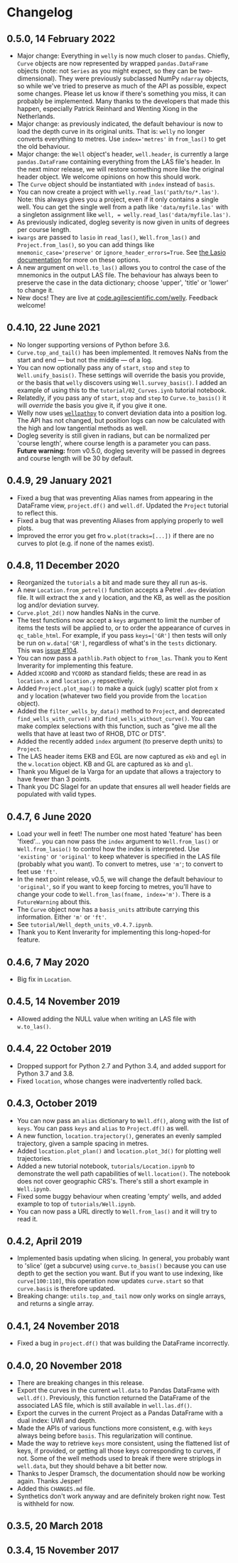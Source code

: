 # Changelog

## 0.5.0, 14 February 2022

- Major change: Everything in `welly` is now much closer to `pandas`. Chiefly, `Curve` objects are now represented by wrapped `pandas.DataFrame` objects (note: not `Series` as you might expect, so they can be two-dimensional). They were previously subclassed NumPy `ndarray` objects, so while we've tried to preserve as much of the API as possible, expect some changes. Please let us know if there's something you miss, it can probably be implemented. Many thanks to the developers that made this happen, especially Patrick Reinhard and Wenting Xiong in the Netherlands.
- Major change: as previously indicated, the default behaviour is now to load the depth curve in its original units. That is: `welly` no longer converts everything to metres. Use `index='metres'` in `from_las()` to get the old behaviour.
- Major change: the `Well` object's header, `well.header`, is currently a large `pandas.DataFrame` containing everything from the LAS file's header. In the next minor release, we will restore something more like the original header object. We welcome opinions on how this should work.
- The `Curve` object should be instantiated with `index` instead of `basis`.
- You can now create a project with `welly.read_las('path/to/*.las')`. Note: this always gives you a project, even if it only contains a single well. You can get the single well from a path like `'data/myfile.las'` with a singleton assignment like `well, = welly.read_las('data/myfile.las')`.
- As previously indicated, dogleg severity is now given in units of degrees per course length.
- `kwargs` are passed to `lasio` in `read_las()`, `Well.from_las()` and `Project.from_las()`, so you can add things like `mnemonic_case='preserve'` or `ignore_header_errors=True`. See [the Lasio documentation](https://lasio.readthedocs.io/en/latest/) for more on these options.
- A new argument on `well.to_las()` allows you to control the case of the mnemonics in the output LAS file. The behaviour has always been to preserve the case in the data dictionary; choose 'upper', 'title' or 'lower' to change it.
- New docs! They are live at [code.agilescientific.com/welly](https://code.agilescientific.com/welly). Feedback welcome!


## 0.4.10, 22 June 2021

- No longer supporting versions of Python before 3.6.
- `Curve.top_and_tail()` has been implemented. It removes NaNs from the start and end — but not the middle — of a log.
- You can now optionally pass any of `start`, `stop` and `step` to `Well.unify_basis()`. These settings will override the basis you provide, or the basis that `welly` discovers using `Well.survey_basis()`. I added an example of using this to the `tutorial/02_Curves.iynb` tutorial notebook.
- Relatedly, if you pass any of `start`, `stop` and `step` to `Curve.to_basis()` it will _override_ the basis you give it, if you give it one.
- Welly now uses [`wellpathpy`](https://github.com/Zabamund/wellpathpy) to convert deviation data into a position log. The API has not changed, but position logs can now be calculated with the high and low tangential methods as well.
- Dogleg severity is still given in radians, but can be normalized per 'course length', where course length is a parameter you can pass. **Future warning:** from v0.5.0, dogleg severity will be passed in degrees and course length will be 30 by default.


## 0.4.9, 29 January 2021

- Fixed a bug that was preventing Alias names from appearing in the DataFrame view, `project.df()` and `well.df`. Updated the `Project` tutorial to reflect this.
- Fixed a bug that was preventing Aliases from applying properly to well plots.
- Improved the error you get fro `w.plot(tracks=[...])` if there are no curves to plot (e.g. if none of the names exist).


## 0.4.8, 11 December 2020

- Reorganized the `tutorials` a bit and made sure they all run as-is.
- A new `Location.from_petrel()` function accepts a Petrel `.dev` deviation file. It will extract the x and y location, and the KB, as well as the position log and/or deviation survey.
- `Curve.plot_2d()` now handles NaNs in the curve.
- The test functions now accept a `keys` argument to limit the number of items the tests will be applied to, or to order the appearance of curves in `qc_table_html`. For example, if you pass `keys=['GR']` then tests will only be run on `w.data['GR']`, regardless of what's in the `tests` dictionary. This was [issue #104](https://github.com/agile-geoscience/welly/issues/104).
- You can now pass a `pathlib.Path` object to `from_las`. Thank you to Kent Inverarity for implementing this feature.
- Added `XCOORD` and `YCOORD` as standard fields; these are read in as `location.x` and `location.y` repsectively.
- Added `Project.plot_map()` to make a quick (ugly) scatter plot from x and y location (whatever two field you provide from the `location` object).
- Added the `filter_wells_by_data()` method to `Project`, and deprecated `find_wells_with_curve()` and `find_wells_without_curve()`. You can make complex selections with this function, such as "give me all the wells that have at least two of RHOB, DTC or DTS".
- Added the recently added `index` argument (to preserve depth units) to `Project`.
- The LAS header items EKB and EGL are now captured as `ekb` and `egl` in the `w.location` object. KB and GL are captured as `kb` and `gl`.
- Thank you Miguel de la Varga for an update that allows a trajectory to have fewer than 3 points.
- Thank you DC Slagel for an update that ensures all well header fields are populated with valid types.


## 0.4.7, 6 June 2020
- Load your well in feet! The number one most hated 'feature' has been 'fixed'... you can now pass the `index` argument to `Well.from_las()` or `Well.from_lasio()` to control how the index is interpreted. Use `'existing'` or `'original'` to keep whatever is specified in the LAS file (probably what you want).  To convert to metres, use `'m'`; to convert to feet use `'ft'`.
- In the next point release, v0.5, we will change the default behaviour to `'original'`, so if you want to keep forcing to metres, you'll have to change your code to `Well.from_las(fname, index='m')`. There is a `FutureWarning` about this.
- The `Curve` object now has a `basis_units` attribute carrying this information. Either `'m'` or `'ft'`.
- See `tutorial/Well_depth_units_v0.4.7.ipynb`.
- Thank you to Kent Inverarity for implementing this long-hoped-for feature.


## 0.4.6, 7 May 2020
- Big fix in `Location`.

## 0.4.5, 14 November 2019
- Allowed adding the NULL value when writing an LAS file with `w.to_las()`.

## 0.4.4, 22 October 2019
- Dropped support for Python 2.7 and Python 3.4, and added support for Python 3.7 and 3.8.
- Fixed `location`, whose changes were inadvertently rolled back.

## 0.4.3, October 2019
- You can now pass an `alias` dictionary to `Well.df()`, along with the list of `keys`. You can pass `keys` and `alias` to `Project.df()` as well.
- A new function, `location.trajectory()`, generates an evenly sampled trajectory, given a sample spacing in metres.
- Added `location.plot_plan()` and `location.plot_3d()` for plotting well trajectories.
- Added a new tutorial notebook, `tutorials/Location.ipynb` to demonstrate the well path capabilities of `Well.location()`. The notebook does not cover geographic CRS's. There's still a short example in `Well.ipynb`.
- Fixed some buggy behaviour when creating 'empty' wells, and added example to top of `tutorials/Well.ipynb`.
- You can now pass a URL directly to `Well.from_las()` and it will try to read it.

## 0.4.2, April 2019
- Implemented basis updating when slicing. In general, you probably want to 'slice' (get a subcurve) using `curve.to_basis()` because you can use depth to get the section you want. But if you want to use indexing, like `curve[100:110]`, this operation now updates `curve.start` so that `curve.basis` is therefore updated.
- Breaking change: `utils.top_and_tail` now only works on single arrays, and returns a single array.

## 0.4.1, 24 November 2018
- Fixed a bug in `project.df()` that was building the DataFrame incorrectly.

## 0.4.0, 20 November 2018
- There are breaking changes in this release.
- Export the curves in the current `well.data` to Pandas DataFrame with `well.df()`. Previously, this function returned the DataFrame of the associated LAS file, which is still available in `well.las.df()`.
- Export the curves in the current Project as a Pandas DataFrame with a dual index: UWI and depth.
- Made the APIs of various functions more consistent, e.g. with `keys` always being before `basis`. This regularization will continue.
- Made the way to retrieve `keys` more consistent, using the flattened list of keys, if provided, or getting all those keys corresponding to curves, if not. Some of the well methods used to break if there were striplogs in `well.data`, but they should behave a bit better now.
- Thanks to Jesper Dramsch, the documentation should now be working again. Thanks Jesper!
- Added this `CHANGES.md` file.
- Synthetics don't work anyway and are definitely broken right now. Test is withheld for now.

## 0.3.5, 20 March 2018

## 0.3.4, 15 November 2017
